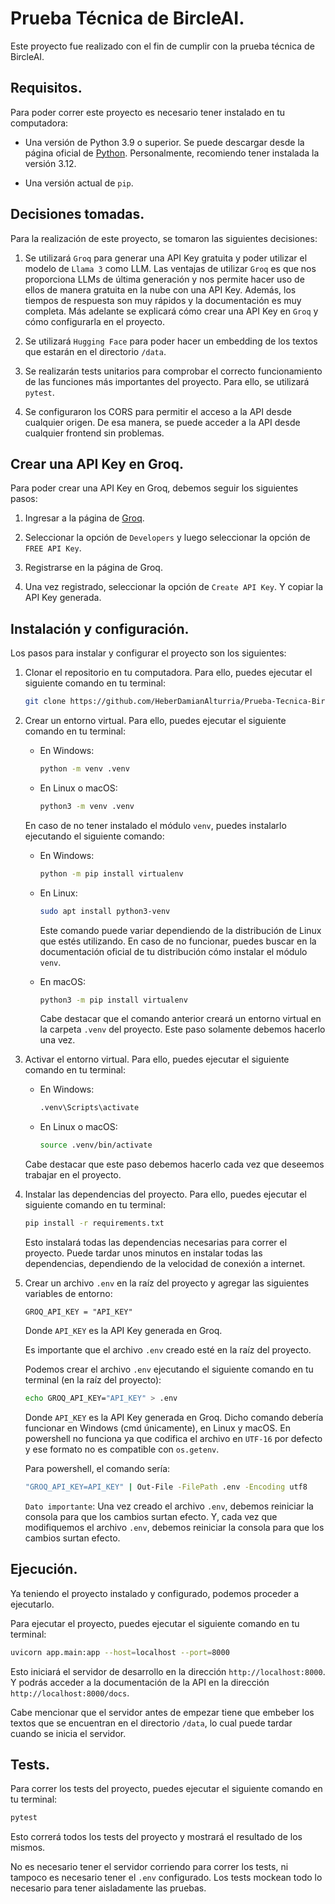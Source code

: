 # Prueba Técnica de BircleAI.

Este proyecto fue realizado con el fin de cumplir con la prueba técnica de BircleAI.

## Requisitos.

Para poder correr este proyecto es necesario tener instalado en tu computadora:

- Una versión de Python 3.9 o superior. Se puede descargar desde la página oficial de [Python](https://www.python.org/downloads/). Personalmente, recomiendo tener instalada la versión 3.12.

- Una versión actual de `pip`.

## Decisiones tomadas.

Para la realización de este proyecto, se tomaron las siguientes decisiones:

1. Se utilizará `Groq` para generar una API Key gratuita y poder utilizar el modelo de `Llama 3` como LLM. Las ventajas de utilizar `Groq` es que nos proporciona LLMs de última generación y nos permite hacer uso de ellos de manera gratuita en la nube con una API Key. Además, los tiempos de respuesta son muy rápidos y la documentación es muy completa. Más adelante se explicará cómo crear una API Key en `Groq` y cómo configurarla en el proyecto.

2. Se utilizará `Hugging Face` para poder hacer un embedding de los textos que estarán en el directorio `/data`.

3. Se realizarán tests unitarios para comprobar el correcto funcionamiento de las funciones más importantes del proyecto. Para ello, se utilizará `pytest`.

4. Se configuraron los CORS para permitir el acceso a la API desde cualquier origen. De esa manera, se puede acceder a la API desde cualquier frontend sin problemas.

## Crear una API Key en Groq.

Para poder crear una API Key en Groq, debemos seguir los siguientes pasos:

1. Ingresar a la página de [Groq](https://groq.com/).

2. Seleccionar la opción de `Developers` y luego seleccionar la opción de `FREE API Key`.

3. Registrarse en la página de Groq.

4. Una vez registrado, seleccionar la opción de `Create API Key`. Y copiar la API Key generada.

## Instalación y configuración.

Los pasos para instalar y configurar el proyecto son los siguientes:

1. Clonar el repositorio en tu computadora. Para ello, puedes ejecutar el siguiente comando en tu terminal:

   ```bash
   git clone https://github.com/HeberDamianAlturria/Prueba-Tecnica-BircleAI.git
   ```

2. Crear un entorno virtual. Para ello, puedes ejecutar el siguiente comando en tu terminal:

   - En Windows:

     ```bash
     python -m venv .venv
     ```

   - En Linux o macOS:

     ```bash
     python3 -m venv .venv
     ```

   En caso de no tener instalado el módulo `venv`, puedes instalarlo ejecutando el siguiente comando:

   - En Windows:

     ```bash
     python -m pip install virtualenv
     ```

   - En Linux:

     ```bash
     sudo apt install python3-venv
     ```

     Este comando puede variar dependiendo de la distribución de Linux que estés utilizando. En caso de no funcionar, puedes buscar en la documentación oficial de tu distribución cómo instalar el módulo `venv`.

   - En macOS:

     ```bash
     python3 -m pip install virtualenv
     ```

     Cabe destacar que el comando anterior creará un entorno virtual en la carpeta `.venv` del proyecto. Este paso solamente debemos hacerlo una vez.

3. Activar el entorno virtual. Para ello, puedes ejecutar el siguiente comando en tu terminal:

   - En Windows:

     ```bash
     .venv\Scripts\activate
     ```

   - En Linux o macOS:

     ```bash
     source .venv/bin/activate
     ```

   Cabe destacar que este paso debemos hacerlo cada vez que deseemos trabajar en el proyecto.

4. Instalar las dependencias del proyecto. Para ello, puedes ejecutar el siguiente comando en tu terminal:

   ```bash
   pip install -r requirements.txt
   ```

   Esto instalará todas las dependencias necesarias para correr el proyecto. Puede tardar unos minutos en instalar todas las dependencias, dependiendo de la velocidad de conexión a internet.

5. Crear un archivo `.env` en la raíz del proyecto y agregar las siguientes variables de entorno:

   ```env
   GROQ_API_KEY = "API_KEY"
   ```

   Donde `API_KEY` es la API Key generada en Groq.

   Es importante que el archivo `.env` creado esté en la raíz del proyecto.

   Podemos crear el archivo `.env` ejecutando el siguiente comando en tu terminal (en la raíz del proyecto):

   ```bash
   echo GROQ_API_KEY="API_KEY" > .env
   ```

   Donde `API_KEY` es la API Key generada en Groq. Dicho comando debería funcionar en Windows (cmd únicamente), en Linux y macOS. En powershell no funciona ya que codifica el archivo en `UTF-16` por defecto y ese formato no es compatible con `os.getenv`.

   Para powershell, el comando sería:

   ```bash
   "GROQ_API_KEY=API_KEY" | Out-File -FilePath .env -Encoding utf8
   ```

   `Dato importante`: Una vez creado el archivo `.env`, debemos reiniciar la consola para que los cambios surtan efecto. Y, cada vez que modifiquemos el archivo `.env`, debemos reiniciar la consola para que los cambios surtan efecto.

## Ejecución.

Ya teniendo el proyecto instalado y configurado, podemos proceder a ejecutarlo.

Para ejecutar el proyecto, puedes ejecutar el siguiente comando en tu terminal:

```bash
uvicorn app.main:app --host=localhost --port=8000
```

Esto iniciará el servidor de desarrollo en la dirección `http://localhost:8000`. Y podrás acceder a la documentación de la API en la dirección `http://localhost:8000/docs`.

Cabe mencionar que el servidor antes de empezar tiene que embeber los textos que se encuentran en el directorio `/data`, lo cual puede tardar cuando se inicia el servidor.

## Tests.

Para correr los tests del proyecto, puedes ejecutar el siguiente comando en tu terminal:

```bash
pytest
```

Esto correrá todos los tests del proyecto y mostrará el resultado de los mismos.

No es necesario tener el servidor corriendo para correr los tests, ni tampoco es necesario tener el `.env` configurado. Los tests mockean todo lo necesario para tener aisladamente las pruebas.
